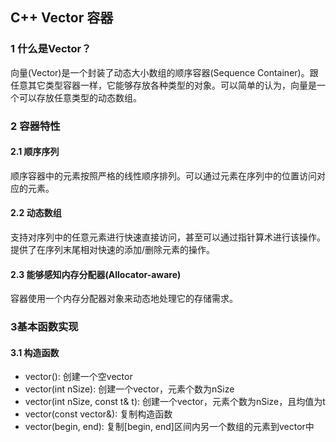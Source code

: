 ## C++ Vector 容器
### 1 什么是Vector？

向量(Vector)是一个封装了动态大小数组的顺序容器(Sequence Container)。跟任意其它类型容器一样，它能够存放各种类型的对象。可以简单的认为，向量是一个可以存放任意类型的动态数组。

### 2 容器特性  
#### 2.1 顺序序列
顺序容器中的元素按照严格的线性顺序排列。可以通过元素在序列中的位置访问对应的元素。
#### 2.2 动态数组
支持对序列中的任意元素进行快速直接访问，甚至可以通过指针算术进行该操作。提供了在序列末尾相对快速的添加/删除元素的操作。
#### 2.3 能够感知内存分配器(Allocator-aware)
容器使用一个内存分配器对象来动态地处理它的存储需求。
### 3基本函数实现
#### 3.1 构造函数
* vector(): 创建一个空vector
* vector(int nSize): 创建一个vector，元素个数为nSize
* vector(int nSize, const t& t): 创建一个vector，元素个数为nSize，且均值为t
* vector(const vector&): 复制构造函数
* vector(begin, end): 复制[begin, end]区间内另一个数组的元素到vector中